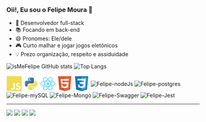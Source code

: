 ### Oii!, Eu sou o Felipe Moura 👋

- 🔭 Desenvolvedor full-stack
- 📚 Focando em back-end
- 😄 Pronomes: Ele/dele
- 🎮 Curto malhar e jogar jogos eletônicos
- 💡 Prezo organização, respeito e assiduidade


<div>
    <img height="180cm" src="https://github-readme-stats.vercel.app/api?username=isMeFelipe&show_icons=true&theme=tokyonight" alt="isMeFelipe GitHub stats">
    <img  height="180cm" src="https://github-readme-stats.vercel.app/api/top-langs/?username=isMeFelipe&layout=compact&theme=tokyonight" alt="Top Langs">
</div>


 
<div style="display: inline_block"><br>
  <img align="center" alt="Felipe-Js" height="40" width="40" src="https://raw.githubusercontent.com/devicons/devicon/master/icons/javascript/javascript-plain.svg">
  <img align="center" alt="Felipe-Python" height="40" width="40" src="https://raw.githubusercontent.com/devicons/devicon/master/icons/python/python-original.svg">
  <img align="center" alt="Felipe-React" height="40" width="40" src="https://raw.githubusercontent.com/devicons/devicon/master/icons/react/react-original.svg">
  <img align="center" alt="Felipe-HTML" height="40" width="40" src="https://raw.githubusercontent.com/devicons/devicon/master/icons/html5/html5-original.svg">
  <img align="center" alt="Felipe-CSS" height="40" width="40" src="https://raw.githubusercontent.com/devicons/devicon/master/icons/css3/css3-original.svg">
  <img align="center" alt="Felipe-nodeJs" height="40" width="40" src="https://cdn.jsdelivr.net/gh/devicons/devicon@latest/icons/nodejs/nodejs-original-wordmark.svg">
  <img align="center" alt="Felipe-postgres" height="40" width="40"  src="https://cdn.jsdelivr.net/gh/devicons/devicon@latest/icons/postgresql/postgresql-original.svg"> 
  <img align="center" alt="Felipe-mySQL" height="40" width="40" src="https://cdn.jsdelivr.net/gh/devicons/devicon@latest/icons/mysql/mysql-original-wordmark.svg"">
  <img align="center" alt="Felipe-Mongo" height="40" width="40" src="https://cdn.jsdelivr.net/gh/devicons/devicon@latest/icons/mongodb/mongodb-original-wordmark.svg">
  <img align="center" alt="Felipe-Swagger" height="40" width="40" src="https://cdn.jsdelivr.net/gh/devicons/devicon@latest/icons/swagger/swagger-original.svg">
  <img align="center" alt="Felipe-Jest" height="40" width="40" src="https://cdn.jsdelivr.net/gh/devicons/devicon@latest/icons/jest/jest-plain.svg">    
</div>
<hr>

<div> 
  <a href="https://instagram.com/_backendo" target="_blank"><img src="https://img.shields.io/badge/-Instagram-%23E4405F?style=for-the-badge&logo=instagram&logoColor=white" target="_blank"></a>
 <a href="https://discord.gg/tgKj5ANVPH" target="_blank"><img src="https://img.shields.io/badge/Discord-7289DA?style=for-the-badge&logo=discord&logoColor=white" target="_blank"></a> 
  <a href="mailto:felipemoura1407@gmail.com"><img src="https://img.shields.io/badge/-Gmail-%23333?style=for-the-badge&logo=gmail&logoColor=white" target="_blank"></a>
  <a href="https://www.linkedin.com/in/felipe-moura-a46a38209/" target="_blank"><img src="https://img.shields.io/badge/-LinkedIn-%230077B5?style=for-the-badge&logo=linkedin&logoColor=white" target="_blank"></a> 
  
</div>
